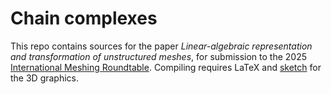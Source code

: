 # Chain complexes

This repo contains sources for the paper *Linear-algebraic representation and transformation of unstructured meshes*, for submission to the 2025 [International Meshing Roundtable](https://internationalmeshingroundtable.com/).
Compiling requires LaTeX and [sketch](https://www.frontiernet.net/~eugene.ressler/) for the 3D graphics.
